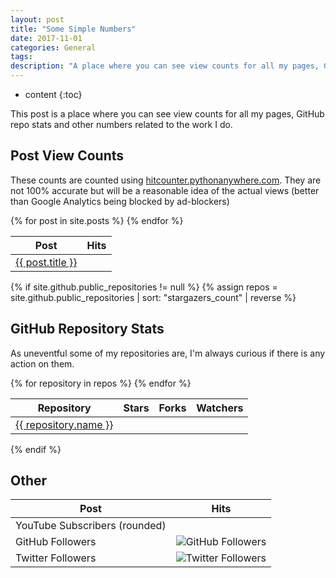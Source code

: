 ```yaml
---
layout: post
title: "Some Simple Numbers"
date: 2017-11-01
categories: General
tags:
description: "A place where you can see view counts for all my pages, GitHub repo stats and other numbers related to the work I do. Always up to date."
---
```


* content
{:toc}

This post is a place where you can see view counts for all my pages, GitHub repo stats and other numbers related to the work I do.

<!-- more -->

## Post View Counts
These counts are counted using [hitcounter.pythonanywhere.com](http://hitcounter.pythonanywhere.com). They are not 100% accurate but will be a reasonable idea of the actual views (better than Google Analytics being blocked by ad-blockers)

<table>
	<thead>
		<tr>
			<th>Post</th>
			<th>Hits</th>
		</tr>
	</thead>
	<tbody>
	    {% for post in site.posts %}
		<tr>
			<td><a href="{{ post.url }}">{{ post.title }}</a></td>
			<td><script>document.write('<img src="http://hitcounter.pythonanywhere.com/nocount/tag.svg?url=' + encodeURIComponent("{{ site.url }}{{ post.url }}") + '" alt="Hits" style="margin-bottom: -4px;">')</script></td>
		</tr>
		{% endfor %}
	</tbody>
</table>

{% if site.github.public_repositories != null %}
{% assign repos = site.github.public_repositories | sort: "stargazers_count" | reverse %}
## GitHub Repository Stats
As uneventful some of my repositories are, I'm always curious if there is any action on them.

<table>
	<thead>
		<tr>
			<th>Repository</th>
			<th>Stars</th>
			<th>Forks</th>
			<th>Watchers</th>
		</tr>
	</thead>
	<tbody>
	    {% for repository in repos %}
		<tr>
			<td><a href="https://github.com/brentvollebregt/{{ repository.name }}">{{ repository.name }}</a></td>
			<td><object type="image/svg+xml" data="https://img.shields.io/github/stars/{{ repository.owner.login }}/{{ repository.name }}.svg?style=social"></object></td>
			<td><object type="image/svg+xml" data="https://img.shields.io/github/forks/{{ repository.owner.login }}/{{ repository.name }}.svg?style=social"></object></td>
			<td><object type="image/svg+xml" data="https://img.shields.io/github/watchers/{{ repository.owner.login }}/{{ repository.name }}.svg?style=social"></object></td>
		</tr>
		{% endfor %}
	</tbody>
</table>
{% endif %}

## Other

<table>
	<thead>
		<tr>
			<th>Post</th>
			<th>Hits</th>
		</tr>
	</thead>
	<tbody>
		<tr>
			<td>YouTube Subscribers (rounded)</td>
			<td><script src="https://apis.google.com/js/platform.js" gapi_processed="true"></script><div class="g-ytsubscribe" data-channel="PrivateSplat" data-layout="default" data-count="default"></div></td>
		</tr>
		<tr>
			<td>GitHub Followers</td>
			<td><img src="https://img.shields.io/github/followers/brentvollebregt.svg?style=social" alt="GitHub Followers"></td>
		</tr>
		<tr>
			<td>Twitter Followers</td>
			<td><img src="https://img.shields.io/twitter/follow/pytutorials.svg?style=social" alt="Twitter Followers"></td>
		</tr>
	</tbody>
</table>

